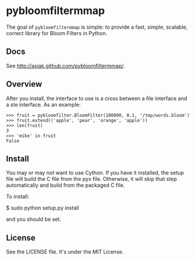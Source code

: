 # pybloomfiltermmap

The goal of `pybloomfiltermmap` is simple: to provide a fast, simple, scalable,
correct library for Bloom Filters in Python.

## Docs

See <http://axiak.github.com/pybloomfiltermmap/>.

## Overview

After you install, the interface to use is a cross between a file
interface and a ste interface. As an example:

    >>> fruit = pybloomfilter.BloomFilter(100000, 0.1, '/tmp/words.bloom')
    >>> fruit.extend(('apple', 'pear', 'orange', 'apple'))
    >>> len(fruit)
    3
    >>> 'mike' in fruit
    False

## Install

You may or may not want to use Cython. If you have it installed, the
setup file will build the C file from the pyx file. Otherwise, it will
skip that step automatically and build from the packaged C file.

To install:

   $ sudo python setup.py install

and you should be set.

## License

See the LICENSE file. It's under the MIT License.

